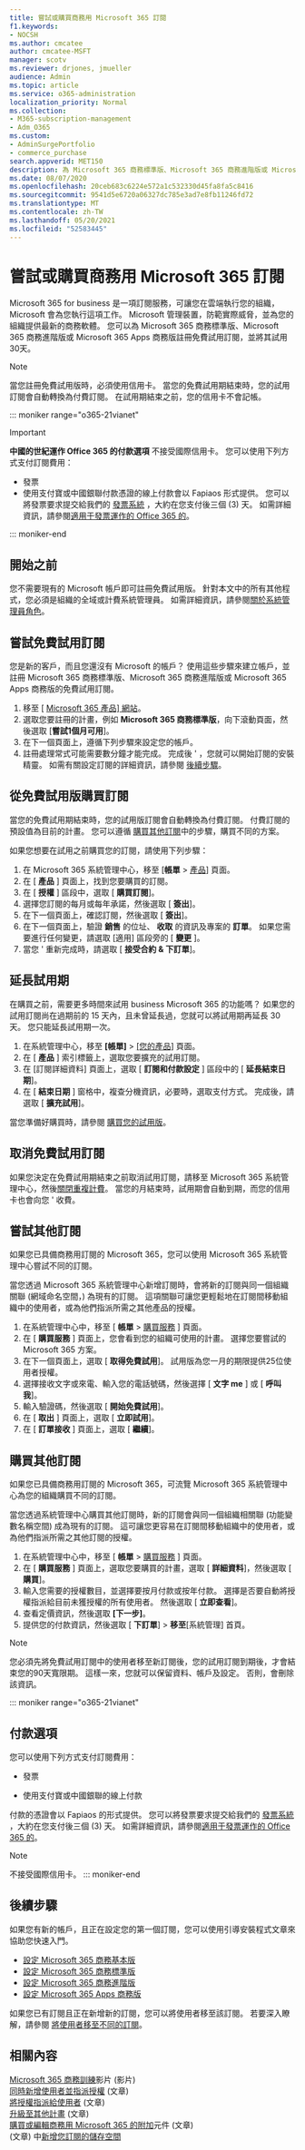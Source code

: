 ```yaml
---
title: 嘗試或購買商務用 Microsoft 365 訂閱
f1.keywords:
- NOCSH
ms.author: cmcatee
author: cmcatee-MSFT
manager: scotv
ms.reviewer: drjones, jmueller
audience: Admin
ms.topic: article
ms.service: o365-administration
localization_priority: Normal
ms.collection:
- M365-subscription-management
- Adm_O365
ms.custom:
- AdminSurgePortfolio
- commerce_purchase
search.appverid: MET150
description: 為 Microsoft 365 商務標準版、Microsoft 365 商務進階版或 Microsoft 365 Apps 商務版註冊30天免費試用版。
ms.date: 08/07/2020
ms.openlocfilehash: 20ceb683c6224e572a1c532330d45fa8fa5c8416
ms.sourcegitcommit: 9541d5e6720a06327dc785e3ad7e8fb11246fd72
ms.translationtype: MT
ms.contentlocale: zh-TW
ms.lasthandoff: 05/20/2021
ms.locfileid: "52583445"
---
```

# <a name="try-or-buy-a-microsoft-365-for-business-subscription"></a>嘗試或購買商務用 Microsoft 365 訂閱

Microsoft 365 for business 是一項訂閱服務，可讓您在雲端執行您的組織，Microsoft 會為您執行這項工作。 Microsoft 管理裝置，防範實際威脅，並為您的組織提供最新的商務軟體。 您可以為 Microsoft 365 商務標準版、Microsoft 365 商務進階版或 Microsoft 365 Apps 商務版註冊免費試用訂閱，並將其試用30天。

> [!NOTE]
> 當您註冊免費試用版時，必須使用信用卡。 當您的免費試用期結束時，您的試用訂閱會自動轉換為付費訂閱。 在試用期結束之前，您的信用卡不會記帳。

::: moniker range="o365-21vianet"

> [!IMPORTANT]
> **中國的世紀運作 Office 365 的付款選項** 不接受國際信用卡。 您可以使用下列方式支付訂閱費用：
>
> - 發票
> - 使用支付寶或中國銀聯付款憑證的線上付款會以 Fapiaos 形式提供。 您可以將發票要求提交給我們的 [發票系統](https://go.microsoft.com/fwlink/p/?LinkId=395314) ，大約在您支付後三個 (3) 天。 如需詳細資訊，請參閱[適用于發票運作的 Office 365 的](../admin/services-in-china/apply-for-a-fapiao.md)。

::: moniker-end

## <a name="before-you-begin"></a>開始之前

您不需要現有的 Microsoft 帳戶即可註冊免費試用版。 針對本文中的所有其他程式，您必須是組織的全域或計費系統管理員。 如需詳細資訊，請參閱[關於系統管理員角色](../admin/add-users/about-admin-roles.md)。

## <a name="try-a-free-trial-subscription"></a>嘗試免費試用訂閱

您是新的客戶，而且您還沒有 Microsoft 的帳戶？ 使用這些步驟來建立帳戶，並註冊 Microsoft 365 商務標準版、Microsoft 365 商務進階版或 Microsoft 365 Apps 商務版的免費試用訂閱。

1. 移至 [ <a href="https://www.aka.ms/office365signup" target="_blank">Microsoft 365 產品] 網站</a>。
2. 選取您要註冊的計畫，例如 **Microsoft 365 商務標準版**，向下滾動頁面，然後選取 [**嘗試1個月可用**]。
3. 在下一個頁面上，遵循下列步驟來設定您的帳戶。
4. 註冊處理常式可能需要數分鐘才能完成。 完成後 \' ，您就可以開始訂閱的安裝精靈。 如需有關設定訂閱的詳細資訊，請參閱 [後續步驟](#next-steps)。

## <a name="buy-a-subscription-from-your-free-trial"></a>從免費試用版購買訂閱

當您的免費試用期結束時，您的試用版訂閱會自動轉換為付費訂閱。 付費訂閱的預設值為目前的計畫。 您可以遵循 [購買其他訂閱](#buy-a-different-subscription)中的步驟，購買不同的方案。

如果您想要在試用之前購買您的訂閱，請使用下列步驟：

1. 在 Microsoft 365 系統管理中心，移至 [**帳單** \> <a href="https://go.microsoft.com/fwlink/p/?linkid=842054" target="_blank">產品</a>] 頁面。
2. 在 [ **產品** ] 頁面上，找到您要購買的訂閱。
3. 在 [ **授權** ] 區段中，選取 [ **購買訂閱**]。
4. 選擇您訂閱的每月或每年承諾，然後選取 [ **簽出**]。
5. 在下一個頁面上，確認訂閱，然後選取 [ **簽出**]。
6. 在下一個頁面上，驗證 **銷售** 的位址、 **收取** 的資訊及專案的 **訂單**。 如果您需要進行任何變更，請選取 [適用] 區段旁的 [ **變更** ]。
7. 當您 \' 重新完成時，請選取 [ **接受合約 & 下訂單**]。

## <a name="extend-your-trial"></a>延長試用期

在購買之前，需要更多時間來試用 business Microsoft 365 的功能嗎？ 如果您的試用訂閱尚在過期前的 15 天內，且未曾延長過，您就可以將試用期再延長 30 天。 您只能延長試用期一次。

1. 在系統管理中心，移至 **[帳單]** \> <a href="https://go.microsoft.com/fwlink/p/?linkid=842054" target="_blank">[您的產品]</a> 頁面。
2. 在 [ **產品** ] 索引標籤上，選取您要擴充的試用訂閱。
3. 在 [訂閱詳細資料] 頁面上，選取 [ **訂閱和付款設定** ] 區段中的 [ **延長結束日期**]。
4. 在 [ **結束日期** ] 窗格中，複查分機資訊，必要時，選取支付方式。 完成後，請選取 [ **擴充試用**]。

當您準備好購買時，請參閱 [購買您的試用版](#buy-a-subscription-from-your-free-trial)。

## <a name="cancel-your-free-trial-subscription"></a>取消免費試用訂閱

如果您決定在免費試用期結束之前取消試用訂閱，請移至 Microsoft 365 系統管理中心，然後[關閉重複計費](subscriptions/renew-your-subscription.md#turn-recurring-billing-off-or-on)。 當您的月結束時，試用期會自動到期，而您的信用卡也會向您 \' 收費。

## <a name="try-a-different-subscription"></a>嘗試其他訂閱

如果您已具備商務用訂閱的 Microsoft 365，您可以使用 Microsoft 365 系統管理中心嘗試不同的訂閱。

當您透過 Microsoft 365 系統管理中心新增訂閱時，會將新的訂閱與同一個組織關聯 (網域命名空間，) 為現有的訂閱。 這項關聯可讓您更輕鬆地在訂閱間移動組織中的使用者，或為他們指派所需之其他產品的授權。

1. 在系統管理中心中，移至 [ **帳單** \> <a href="https://go.microsoft.com/fwlink/p/?linkid=868433" target="_blank">購買服務</a> ] 頁面。
2. 在 [ **購買服務** ] 頁面上，您會看到您的組織可使用的計畫。 選擇您要嘗試的 Microsoft 365 方案。
3. 在下一個頁面上，選取 [ **取得免費試用**]。 試用版為您一月的期限提供25位使用者授權。
4. 選擇接收文字或來電、輸入您的電話號碼，然後選擇 [ **文字 me** ] 或 [ **呼叫我**]。
5. 輸入驗證碼，然後選取 [ **開始免費試用**]。
6. 在 [ **取出** ] 頁面上，選取 [ **立即試用**]。
7. 在 [ **訂單接收** ] 頁面上，選取 [ **繼續**]。

## <a name="buy-a-different-subscription"></a>購買其他訂閱

如果您已具備商務用訂閱的 Microsoft 365，可流覽 Microsoft 365 系統管理中心為您的組織購買不同的訂閱。

當您透過系統管理中心購買其他訂閱時，新的訂閱會與同一個組織相關聯 (功能變數名稱空間) 成為現有的訂閱。 這可讓您更容易在訂閱間移動組織中的使用者，或為他們指派所需之其他訂閱的授權。

1. 在系統管理中心中，移至 [ **帳單** \> <a href="https://go.microsoft.com/fwlink/p/?linkid=868433" target="_blank">購買服務</a> ] 頁面。
2. 在 [ **購買服務** ] 頁面上，選取您要購買的計畫，選取 [ **詳細資料**]，然後選取 [ **購買**]。
3. 輸入您需要的授權數目，並選擇要按月付款或按年付款。 選擇是否要自動將授權指派給目前未獲授權的所有使用者。 然後選取 [ **立即查看**]。
4. 查看定價資訊，然後選取 **[下一步]**。
5. 提供您的付款資訊，然後選取 [ **下訂單**] \> **移至**[系統管理] 首頁。

> [!NOTE]
> 您必須先將免費試用訂閱中的使用者移至新訂閱後，您的試用訂閱到期後，才會結束您的90天寬限期。 這樣一來，您就可以保留資料、帳戶及設定。 否則，會刪除該資訊。

::: moniker range="o365-21vianet"

## <a name="payment-options"></a>付款選項

您可以使用下列方式支付訂閱費用：

- 發票

- 使用支付寶或中國銀聯的線上付款

付款的憑證會以 Fapiaos 的形式提供。 您可以將發票要求提交給我們的 [發票系統](https://go.microsoft.com/fwlink/p/?LinkId=395314) ，大約在您支付後三個 (3) 天。 如需詳細資訊，請參閱[適用于發票運作的 Office 365 的](../admin/services-in-china/apply-for-a-fapiao.md)。

> [!NOTE]
> 不接受國際信用卡。
::: moniker-end

## <a name="next-steps"></a>後續步驟

如果您有新的帳戶，且正在設定您的第一個訂閱，您可以使用引導安裝程式文章來協助您快速入門。

- [設定 Microsoft 365 商務基本版](../admin/setup/setup-business-basic.md)
- [設定 Microsoft 365 商務標準版](../admin/setup/setup-business-standard.md)
- [設定 Microsoft 365 商務進階版](../business/set-up.md)
- [設定 Microsoft 365 Apps 商務版](../admin/setup/setup-apps-for-business.md)

如果您已有訂閱且正在新增新的訂閱，您可以將使用者移至該訂閱。 若要深入瞭解，請參閱 [將使用者移至不同的訂閱](subscriptions/move-users-different-subscription.md)。

## <a name="related-content"></a>相關內容

[Microsoft 365 商務訓練](https://support.office.com/article/6ab4bbcd-79cf-4000-a0bd-d42ce4d12816)影片 (影片) \
[同時新增使用者並指派授權](../admin/add-users/add-users.md) (文章) \
[將授權指派給使用者](../admin/manage/assign-licenses-to-users.md) (文章)\
[升級至其他計畫](subscriptions/upgrade-to-different-plan.md) (文章) \
[購買或編輯商務用 Microsoft 365 的附加](buy-or-edit-an-add-on.md)元件 (文章) \
 (文章) 中[新增您訂閱的儲存空間](add-storage-space.md)
